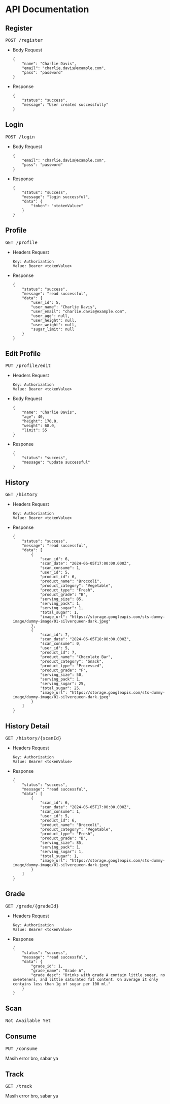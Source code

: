 # API Documentation

## Register
<pre>POST /register</pre>

- Body Request
  ```
  {
      "name": "Charlie Davis",
      "email": "charlie.davis@example.com",
      "pass": "password"
  }
  ```

- Response
  ```
  {
      "status": "success",
      "message": "User created successfully"
  }
  ```

## Login
<pre>POST /login</pre>

- Body Request
  ```
  {
      "email": "charlie.davis@example.com",
      "pass": "password"
  }
  ```

- Response
  ```
  {
      "status": "success",
      "message": "login successful",
      "data": {
          "token": "<tokenValue>"
      }
  }
  ```

## Profile
<pre>GET /profile</pre>

- Headers Request
  ```
  Key: Authorization
  Value: Bearer <tokenValue>
  ```

- Response
  ```
  {
      "status": "success",
      "message": "read successful",
      "data": {
          "user_id": 5,
          "user_name": "Charlie Davis",
          "user_email": "charlie.davis@example.com",
          "user_age": null,
          "user_height": null,
          "user_weight": null,
          "sugar_limit": null
      }
  }
  ```

## Edit Profile
<pre>PUT /profile/edit</pre>

- Headers Request
  ```
  Key: Authorization
  Value: Bearer <tokenValue>
  ```

- Body Request
  ```
  {
      "name": "Charlie Davis",
      "age": 40,
      "height": 170.0,
      "weight": 68.0,
      "limit": 55
  }
  ```

- Response
  ```
  {
      "status": "success",
      "message": "update successful"
  }
  ```

## History
<pre>GET /history</pre>

- Headers Request
  ```
  Key: Authorization
  Value: Bearer <tokenValue>
  ```

- Response
  ```
  {
      "status": "success",
      "message": "read successful",
      "data": [
          {
              "scan_id": 6,
              "scan_date": "2024-06-05T17:00:00.000Z",
              "scan_consume": 1,
              "user_id": 5,
              "product_id": 6,
              "product_name": "Broccoli",
              "product_category": "Vegetable",
              "product_type": "Fresh",
              "product_grade": "B",
              "serving_size": 85,
              "serving_pack": 1,
              "serving_sugar": 1,
              "total_sugar": 1,
              "image_url": "https://storage.googleapis.com/sts-dummy-image/dummy-image/01-silverqueen-dark.jpeg"
          },
          {
              "scan_id": 7,
              "scan_date": "2024-06-05T18:00:00.000Z",
              "scan_consume": 0,
              "user_id": 5,
              "product_id": 7,
              "product_name": "Chocolate Bar",
              "product_category": "Snack",
              "product_type": "Processed",
              "product_grade": "F",
              "serving_size": 50,
              "serving_pack": 1,
              "serving_sugar": 25,
              "total_sugar": 25,
              "image_url": "https://storage.googleapis.com/sts-dummy-image/dummy-image/01-silverqueen-dark.jpeg"
          }
      ]
  }
  ```

## History Detail
<pre>GET /history/{scanId}</pre>

- Headers Request
  ```
  Key: Authorization
  Value: Bearer <tokenValue>
  ```
  
- Response
  ```
  {
      "status": "success",
      "message": "read successful",
      "data": [
          {
              "scan_id": 6,
              "scan_date": "2024-06-05T17:00:00.000Z",
              "scan_consume": 1,
              "user_id": 5,
              "product_id": 6,
              "product_name": "Broccoli",
              "product_category": "Vegetable",
              "product_type": "Fresh",
              "product_grade": "B",
              "serving_size": 85,
              "serving_pack": 1,
              "serving_sugar": 1,
              "total_sugar": 1,
              "image_url": "https://storage.googleapis.com/sts-dummy-image/dummy-image/01-silverqueen-dark.jpeg"
          }
      ]
  }
  ```

## Grade
<pre>GET /grade/{gradeId}</pre>

- Headers Request
  ```
  Key: Authorization
  Value: Bearer <tokenValue>
  ```

- Response
  ```
  {
      "status": "success",
      "message": "read successful",
      "data": {
          "grade_id": 1,
          "grade_name": "Grade A",
          "grade_desc": "Drinks with grade A contain little sugar, no sweeteners, and little saturated fat content. On average it only contains less than 1g of sugar per 100 ml."
      }
  }
  ```

## Scan
<pre>Not Available Yet</pre>

## Consume
<pre>PUT /consume</pre>

Masih error bro, sabar ya

## Track
<pre>GET /track</pre>

Masih error bro, sabar ya
